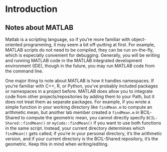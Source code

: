 # Introduction

## Notes about MATLAB
Matlab is a scripting language, so if you’re more familiar with object-oriented programming, it may seem a bit off-putting at first. 
For example, MATLAB scripts do not need to be compiled, they can be run on-the-fly, which is especially convenient for debugging. 
Generally, you will be writing and running MATLAB code in the MATLAB integrated development environment (IDE), though in the future, you may run MATLAB code from the command line. 

One major thing to note about MATLAB is how it handles namespaces. 
If you’re familiar with C++, R, or Python, you’ve probably included packages or namespaces in a project before. 
MATLAB does allow you to integrate code from other projects/repositories by adding them to your Path, but it does not treat them as separate packages. 
For example, if you wrote a simple function in your working directory like `findMean.m` to compute an arithmetic mean, but another lab member created a `findMean.m` in BCIL-Shared to compute the geometric mean, you cannot directly specify `BCIL-Shared::findMean()` or `myCode::findMean()` if you want to use both functions in the same script. 
Instead, your current directory determines which `findMean()` gets called; if you’re in your personal directory, it’s the arithmetic version, and if your current directory is the BCIL-Shared repository, it’s the geometric. 
Keep this in mind when writing/editing.

